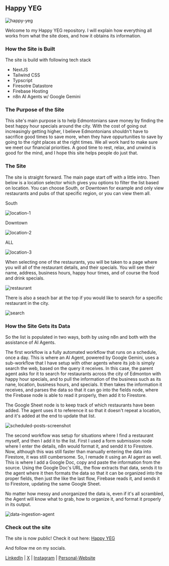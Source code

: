 ## Happy YEG

![happy-yeg](https://github.com/user-attachments/assets/14ba8bf6-89e3-4657-b196-6f7894275f92)

Welcome to my Happy YEG repository. I will explain how everything all works from what the site does, and how it obtains its information.

### How the Site is Built

The site is build with following tech stack

- NextJS
- Tailwind CSS
- Typscript
- Firesotre Datastore
- Firebase Hosting
- n8n AI Agents w/ Google Gemini

### The Purpose of the Site

This site's main purpose is to help Edmontonians save money by finding the best happy hour specials around the city. With the cost of going out increasingly getting higher, I believe Edmontonians shouldn't have to sacrifice good times to save more, when they have oppurtunities to save by going to the right places at the right times. We all work hard to make sure we meet our financial priorities. A good time to rest, relax, and unwind is good for the mind, and I hope this site helps people do just that.

### The Site

The site is straight forward. The main page start off with a little intro. Then below is a location selector which gives you options to filter the list based on location. You can choose South, or Downtown for example and only view restaurants and pubs of that specific region, or you can view them all.

South

![location-1](https://github.com/user-attachments/assets/af6973a4-3dd4-4dcc-8a10-3e01d04d3790)

Downtown

![location-2](https://github.com/user-attachments/assets/033dde3c-3119-45ba-bf9e-7c51b5edca37)

ALL

![location-3](https://github.com/user-attachments/assets/53d500bc-aae9-4e0e-95c7-e3243ac902b7)

When selecting one of the restaurants, you will be taken to a page where you will all of the restaurant details, and their specials. You will see their name, address, business hours, happy hour times, and of course the food and drink specials.

![restaurant](https://github.com/user-attachments/assets/f338ee24-9b36-4057-a241-a713f5c23a24)

There is also a seach bar at the top if you would like to search for a specific restaurant in the city.

![search](https://github.com/user-attachments/assets/1b1f2c03-7c82-4431-946d-335294b41061)

### How the Site Gets its Data

So the list is populated in two ways, both by using n8n and both with the assistance of AI Agents.

The first workflow is a fully automated workflow that runs on a schedule, once a day. This is where an AI Agent, powered by Google Gemini, uses a sub-workflow that I have setup with other agents where its job is simply search the web, based on the query it receives. In this case, the parent agent asks for it to search for restaurants across the city of Edmonton with happy hour specials, and to pull the information of the business such as its nane, location, business hours, and specials. It then takes the information it receives, and parses the data so that it can go into the fields node, where the Firebase node is able to read it properly, then add it to Firestore.

The Google Sheet node is to keep track of which restaurants have been added. The agent uses it to reference it so that it doesn't repeat a location, and it's added at the end to update that list.

![scheduled-posts-screenshot](https://github.com/user-attachments/assets/23399cf8-eaf7-47d7-bf3f-59be15a2a38f)

The second workflow was setup for situations where I find a restaurant myself, and then I add it to the list. First I used a form submission node where I enter the details, n8n would format it, and sendd it to Firestore. Now, although this was still faster than manually entering the data into Firestore, it was still cumbersome. So, I remade it using an AI agent as well. This is where I add a Google Doc, copy and paste the information from the source. Using the Google Doc's URL, the flow extracts that data, sends it to the agent where it then formats the data so that it can be organized into the proper fields, then just the like the last flow, Firebase reads it, and sends it to Firestore, updating the same Google Sheet.

No matter how messy and unorganized the data is, even if it's all scrambled, the Agent will know what to grab, how to organize it, and format it properly in its output.

![data-ingestion-agent](https://github.com/user-attachments/assets/41330b53-76ac-429d-9af4-54d54e6133b8)

### Check out the site

The site is now public! Check it out here: [Happy YEG](https://happyyeg.com)

And follow me on my socials.

[LinkedIn](https://www.linkedin.com/in/david-vasquez-yeg/) | [X](https://x.com/Dave53v) | [Instagram](https://www.instagram.com/david.vasq1/) | [Personal-Website](https://dvasquez.net)
